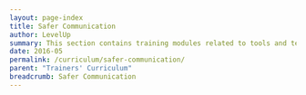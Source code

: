 ```yaml
---
layout: page-index
title: Safer Communication
author: LevelUp
summary: This section contains training modules related to tools and techniques for more secured emailing, messaging, and other online communications. Topics addressed currently include encrypting email messages using GPG/PGP, how public/private-key encryption functions, and the basics of how email travels between users over a network. 
date: 2016-05
permalink: /curriculum/safer-communication/
parent: "Trainers' Curriculum"
breadcrumb: Safer Communication
---
```

